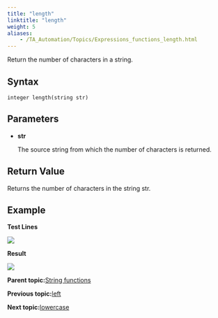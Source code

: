```yaml
--- 
title: "length"
linktitle: "length"
weight: 5
aliases: 
    - /TA_Automation/Topics/Expressions_functions_length.html
---
```


Return the number of characters in a string.

## Syntax

`integer length(string str)`

## Parameters

-   **str**

    The source string from which the number of characters is returned.


## Return Value

Returns the number of characters in the string str.

## Example

**Test Lines**

![](/images//Images/automationguide_stringfunction_length_pgm.png)

**Result**

![](/images//Images/automationguide_stringfunction_length_res.png)

**Parent topic:**[String functions](/TA_Automation/Topics/Expressions_string_functions.html)

**Previous topic:**[left](/TA_Automation/Topics/Expressions_functions_left.html)

**Next topic:**[lowercase](/TA_Automation/Topics/Expressions_functions_lowercase.html)

